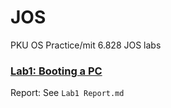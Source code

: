 # JOS
PKU OS Practice/mit 6.828 JOS labs

### [Lab1: Booting a PC](https://pdos.csail.mit.edu/6.828/2018/labs/lab1/)
Report: See `Lab1 Report.md`
